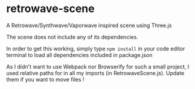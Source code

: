 # retrowave-scene
A Retrowave/Synthwave/Vaporwave inspired scene using Three.js

The scene does not include any of its dependencies.

In order to get this working, simply type ``npm install``
in your code editor terminal to load all dependencies included in package.json

As I didn't want to use Webpack nor Browserify for such a small project, I used relative paths for in all my imports (in RetrowaveScene.js). Update them if you want to move files !
